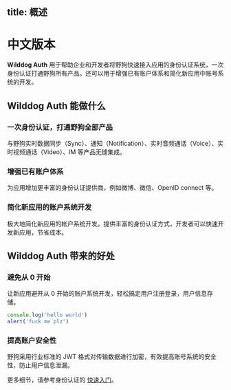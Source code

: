 
title:  概述
---
# 中文版本
**Wilddog Auth** 用于帮助企业和开发者将野狗快速接入应用的身份认证系统，一次身份认证打通野狗所有产品。还可以用于增强已有账户体系和简化新应用中账号系统的开发。

## Wilddog Auth 能做什么

### 一次身份认证，打通野狗全部产品
与野狗实时数据同步（Sync）、通知（Notification）、实时音频通话（Voice）、实时视频通话（Video）、IM 等产品无缝集成。

### 增强已有账户体系
为应用增加更丰富的身份认证提供商，例如微博、微信、OpenID connect 等。

### 简化新应用的账户系统开发
极大地简化新应用的帐户系统开发。提供丰富的身份认证方式，开发者可以快速开发新应用，节省成本。

## Wilddog Auth 带来的好处

### 避免从 0 开始
让新应用避开从 0 开始的账户系统开发，轻松搞定用户注册登录，用户信息存储。
```javascript
console.log('hello world')
alert('fuck me plz')
```

### 提高账户安全性
野狗采用行业标准的 JWT 格式对传输数据进行加密，有效提高账号系统的安全性，防止用户信息泄漏。

更多细节，请参考身份认证的 [快速入门](/quickstart/auth/web.html)。